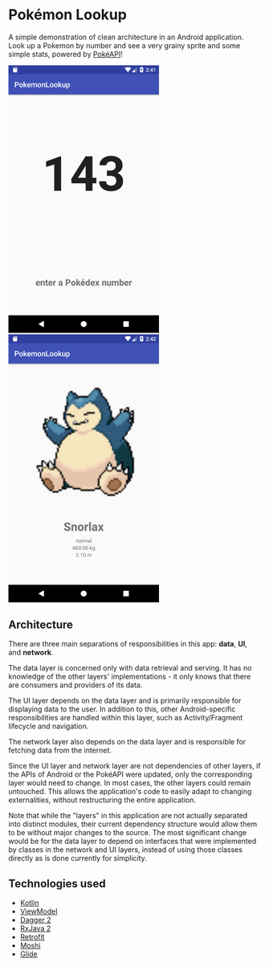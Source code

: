 # Pokémon Lookup

A simple demonstration of clean architecture in an Android application. Look up a Pokemon by number and see a very grainy sprite and some simple stats, powered by [PokéAPI](https://pokeapi.co)!


<img src="https://github.com/marshallaf/pokemoninit/blob/master/docs/number_entry_screen.png" alt="image of pokemon number entry screen" width="300"> <img src="https://github.com/marshallaf/pokemoninit/blob/master/docs/pokemon_display_screen.png" alt="image of pokemon display screen" width="300">

## Architecture
There are three main separations of responsibilities in this app: **data**, **UI**, and **network**.

The data layer is concerned only with data retrieval and serving. It has no knowledge of the other layers' implementations - it only knows that there are consumers and providers of its data.

The UI layer depends on the data layer and is primarily responsible for displaying data to the user. In addition to this, other Android-specific responsibilities are handled within this layer, such as Activity/Fragment lifecycle and navigation.

The network layer also depends on the data layer and is responsible for fetching data from the internet.

Since the UI layer and network layer are not dependencies of other layers, if the APIs of Android or the PokéAPI were updated, only the corresponding layer would need to change. In most cases, the other layers could remain untouched. This allows the application's code to easily adapt to changing externalities, without restructuring the entire application.

Note that while the "layers" in this application are not actually separated into distinct modules, their current dependency structure would allow them to be without major changes to the source. The most significant change would be for the data layer to depend on interfaces that were implemented by classes in the network and UI layers, instead of using those classes directly as is done currently for simplicity.

## Technologies used
* [Kotlin](https://kotlinlang.org/)
* [ViewModel](https://developer.android.com/topic/libraries/architecture/viewmodel)
* [Dagger 2](https://google.github.io/dagger/)
* [RxJava 2](https://github.com/ReactiveX/RxJava)
* [Retrofit](https://square.github.io/retrofit/)
* [Moshi](https://github.com/square/moshi)
* [Glide](https://bumptech.github.io/glide/)
